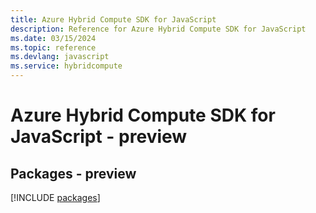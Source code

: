 ```yaml
---
title: Azure Hybrid Compute SDK for JavaScript
description: Reference for Azure Hybrid Compute SDK for JavaScript
ms.date: 03/15/2024
ms.topic: reference
ms.devlang: javascript
ms.service: hybridcompute
---
```

# Azure Hybrid Compute SDK for JavaScript - preview
## Packages - preview
[!INCLUDE [packages](hybrid-compute-index.md)]